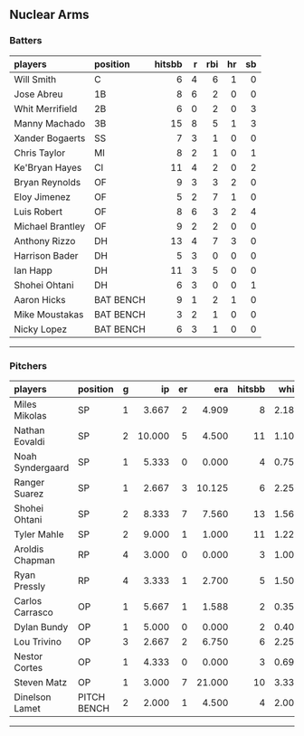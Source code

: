 ## Nuclear Arms

### Batters

 
|players          |position  | hitsbb|  r| rbi| hr| sb| 
|:----------------|:---------|------:|--:|---:|--:|--:| 
|Will Smith       |C         |      6|  4|   6|  1|  0| 
|Jose Abreu       |1B        |      8|  6|   2|  0|  0| 
|Whit Merrifield  |2B        |      6|  0|   2|  0|  3| 
|Manny Machado    |3B        |     15|  8|   5|  1|  3| 
|Xander Bogaerts  |SS        |      7|  3|   1|  0|  0| 
|Chris Taylor     |MI        |      8|  2|   1|  0|  1| 
|Ke'Bryan Hayes   |CI        |     11|  4|   2|  0|  2| 
|Bryan Reynolds   |OF        |      9|  3|   3|  2|  0| 
|Eloy Jimenez     |OF        |      5|  2|   7|  1|  0| 
|Luis Robert      |OF        |      8|  6|   3|  2|  4| 
|Michael Brantley |OF        |      9|  2|   2|  0|  0| 
|Anthony Rizzo    |DH        |     13|  4|   7|  3|  0| 
|Harrison Bader   |DH        |      5|  3|   0|  0|  0| 
|Ian Happ         |DH        |     11|  3|   5|  0|  0| 
|Shohei Ohtani    |DH        |      6|  3|   0|  0|  1| 
|Aaron Hicks      |BAT BENCH |      9|  1|   2|  1|  0| 
|Mike Moustakas   |BAT BENCH |      3|  2|   1|  0|  0| 
|Nicky Lopez      |BAT BENCH |      6|  3|   1|  0|  0| 

* * *

### Pitchers

 
|players          |position    |  g|     ip| er|    era| hitsbb|  whip| so|  w| sv| 
|:----------------|:-----------|--:|------:|--:|------:|------:|-----:|--:|--:|--:| 
|Miles Mikolas    |SP          |  1|  3.667|  2|  4.909|      8| 2.182|  1|  0|  0| 
|Nathan Eovaldi   |SP          |  2| 10.000|  5|  4.500|     11| 1.100| 13|  1|  0| 
|Noah Syndergaard |SP          |  1|  5.333|  0|  0.000|      4| 0.750|  1|  1|  0| 
|Ranger Suarez    |SP          |  1|  2.667|  3| 10.125|      6| 2.250|  1|  0|  0| 
|Shohei Ohtani    |SP          |  2|  8.333|  7|  7.560|     13| 1.560| 14|  0|  0| 
|Tyler Mahle      |SP          |  2|  9.000|  1|  1.000|     11| 1.222| 11|  1|  0| 
|Aroldis Chapman  |RP          |  4|  3.000|  0|  0.000|      3| 1.000|  5|  0|  1| 
|Ryan Pressly     |RP          |  4|  3.333|  1|  2.700|      5| 1.500|  2|  0|  3| 
|Carlos Carrasco  |OP          |  1|  5.667|  1|  1.588|      2| 0.353|  5|  0|  0| 
|Dylan Bundy      |OP          |  1|  5.000|  0|  0.000|      2| 0.400|  2|  1|  0| 
|Lou Trivino      |OP          |  3|  2.667|  2|  6.750|      6| 2.250|  2|  0|  1| 
|Nestor Cortes    |OP          |  1|  4.333|  0|  0.000|      3| 0.692|  5|  0|  0| 
|Steven Matz      |OP          |  1|  3.000|  7| 21.000|     10| 3.333|  5|  0|  0| 
|Dinelson Lamet   |PITCH BENCH |  2|  2.000|  1|  4.500|      4| 2.000|  4|  0|  0| 


* * *


